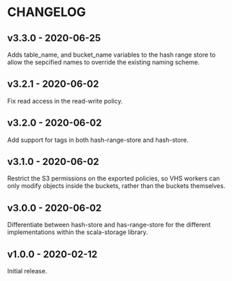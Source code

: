 # CHANGELOG

## v3.3.0 - 2020-06-25

Adds table_name, and bucket_name variables to the hash range store to allow the sepcified names to override the existing naming scheme.

## v3.2.1 - 2020-06-02

Fix read access in the read-write policy.

## v3.2.0 - 2020-06-02

Add support for tags in both hash-range-store and hash-store.

## v3.1.0 - 2020-06-02

Restrict the S3 permissions on the exported policies, so VHS workers can only modify objects inside the buckets, rather than the buckets themselves.

## v3.0.0 - 2020-06-02

Differentiate between hash-store and has-range-store for the different implementations within the scala-storage library.

## v1.0.0 - 2020-02-12

Initial release.
